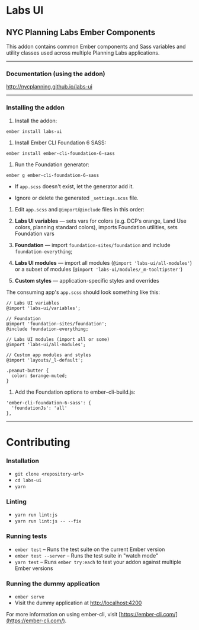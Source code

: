 # Labs UI
## NYC Planning Labs Ember Components
This addon contains common Ember components and Sass variables and utility classes used across multiple Planning Labs applications.

---

### Documentation (using the addon)

http://nycplanning.github.io/labs-ui 

---

### Installing the addon

1. Install the addon:
  ```
  ember install labs-ui
  ```

1. Install Ember CLI Foundation 6 SASS: 
  ```
  ember install ember-cli-foundation-6-sass
  ```

1. Run the Foundation generator: 
  ```
  ember g ember-cli-foundation-6-sass
  ```

  - If `app.scss` doesn't exist, let the generator add it.

  - Ignore or delete the generated `_settings.scss` file.

1. Edit `app.scss` and `@import`/`@include` files in this order:

  1. **Labs UI variables** — sets vars for colors (e.g. DCP’s orange, Land Use colors, planning standard colors), imports Foundation utilities, sets Foundation vars

  1. **Foundation** — import `foundation-sites/foundation` and include `foundation-everything`;

  1. **Labs UI modules** — import all modules (`@import 'labs-ui/all-modules'`) or a subset of modules (`@import 'labs-ui/modules/_m-tooltipster'`)

  1. **Custom styles** — application-specific styles and overrides

  The consuming app's `app.scss` should look something like this:

  ```
  // Labs UI variables
  @import 'labs-ui/variables';

  // Foundation
  @import 'foundation-sites/foundation';
  @include foundation-everything;

  // Labs UI modules (import all or some)
  @import 'labs-ui/all-modules';

  // Custom app modules and styles
  @import 'layouts/_l-default';

  .peanut-butter {
    color: $orange-muted;
  }
  ```

1. Add the Foundation options to ember–cli-build.js: 
```
'ember-cli-foundation-6-sass': { 
  'foundationJs': 'all' 
},
```

---

# Contributing

### Installation

* `git clone <repository-url>`
* `cd labs-ui`
* `yarn`

### Linting

* `yarn run lint:js`
* `yarn run lint:js -- --fix`

### Running tests

* `ember test` – Runs the test suite on the current Ember version
* `ember test --server` – Runs the test suite in "watch mode"
* `yarn test` – Runs `ember try:each` to test your addon against multiple Ember versions

### Running the dummy application

* `ember serve`
* Visit the dummy application at [http://localhost:4200](http://localhost:4200)

For more information on using ember-cli, visit [https://ember-cli.com/](https://ember-cli.com/).
